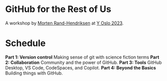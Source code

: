 # GitHub for the Rest of Us
A workshop by [Morten Rand-Hendriksen](https://www.linkedin.com/in/mortenrandhendriksen/) at [Y Oslo 2023](https://www.y-oslo.com/workshop/github-for-the-rest-of-us).

# Schedule
**Part 1: Version control**
Making sense of git with science fiction terms
**Part 2: Collaboration**
Community and the power of GitHub.
**Part 3: Tools**
GitHub Desktop, VS Code, CodeSpaces, and Copilot.
**Part 4: Beyond the Basics**
Building things with GitHub.
